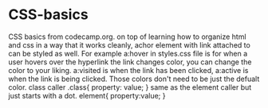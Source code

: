 # CSS-basics
CSS basics from codecamp.org. 
on top of learning how to organize html and css in a way that it works cleanly, achor element with link attached to can be styled as well. 
For example a:hover in styles.css file is for when a user hovers over the hyperlink the link changes color, you can change the color to your liking.
a:visited is when the link has been clicked, a:active is when the link is being clicked. Those colors don't need to be just the defualt color.
class caller .class{
    property: value;
}
same as the element caller but just starts with a dot.
element{
    property:value;
}